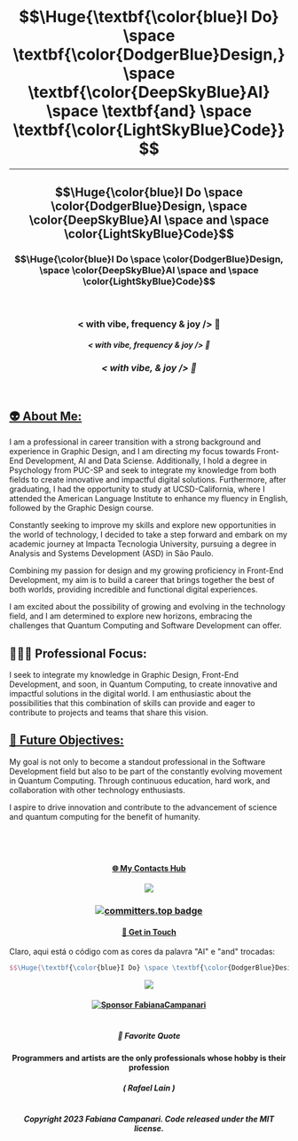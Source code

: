 <br>
<!-- <h3 align="center"> 🪬 I Do Design, AI & Code </h3><br> -->




# $$\Huge{\textbf{\color{blue}I Do} \space \textbf{\color{DodgerBlue}Design,} \space \textbf{\color{DeepSkyBlue}AI}  \space \textbf{and} \space \textbf{\color{LightSkyBlue}Code}}$$

-----------

## $$\Huge{\color{blue}I Do \space \color{DodgerBlue}Design, \space \color{DeepSkyBlue}AI  \space and \space \color{LightSkyBlue}Code}$$

### $$\Huge{\color{blue}I Do \space \color{DodgerBlue}Design, \space \color{DeepSkyBlue}AI  \space and \space \color{LightSkyBlue}Code}$$

<!-- <p align="center">
<img src="https://github.com/FabianaCampanari/FabianaCampanari/assets/113218619/2d2e58bd-bdd4-4899-877a-509469e5f2d3"/><br> 
<br> -->

<br>

### <p align="center"> < with vibe, frequency & joy /> 🧿 </p>

#### ***<p align="center"> < with vibe, frequency & joy /> 🧿 </p>***

### ***<p align="center"> < with vibe, & joy /> 🧿 </p>***

 <br>

## [👽 About Me:](https://github.com/FabianaCampanari/FabianaCampanari/assets/113218619/f5aa5ba4-b217-4a65-8306-3db430e95a64)


I am a professional in career transition with a strong background and experience in Graphic Design, and I am directing my focus towards Front-End Development, AI and Data Sciense. Additionally, I hold a degree in Psychology from PUC-SP and seek to integrate my knowledge from both fields to create innovative and impactful digital solutions. Furthermore, after graduating, I had the opportunity to study at UCSD-California, where I attended the American Language Institute to enhance my fluency in English, followed by the Graphic Design course.

Constantly seeking to improve my skills and explore new opportunities in the world of technology, I decided to take a step forward and embark on my academic journey at Impacta Tecnologia University, pursuing a degree in Analysis and Systems Development (ASD) in São Paulo.

Combining my passion for design and my growing proficiency in Front-End Development, my aim is to build a career that brings together the best of both worlds, providing incredible and functional digital experiences.

I am excited about the possibility of growing and evolving in the technology field, and I am determined to explore new horizons, embracing the challenges that Quantum Computing and Software Development can offer.

## 🧘🏼‍♀️ Professional Focus:

I seek to integrate my knowledge in Graphic Design, Front-End Development, and soon, in Quantum Computing, to create innovative and impactful solutions in the digital world. I am enthusiastic about the possibilities that this combination of skills can provide and eager to contribute to projects and teams that share this vision.

## [👀 Future Objectives:](https://github.com/FabianaCampanari/FabianaCampanari/assets/113218619/df2ad03e-1c80-44f8-8d70-b41c84227083)


My goal is not only to become a standout professional in the Software Development field but also to be part of the constantly evolving movement in Quantum Computing. Through continuous education, hard work, and collaboration with other technology enthusiasts.

I aspire to drive innovation and contribute to the advancement of science and quantum computing for the benefit of humanity.

#
<br>

#### <p align="center"> [🌐 My Contacts Hub](https://linktr.ee/fabianacampanari)

<p align="center">
<img src="https://github.com/FabianaCampanari/FabianaCampanari/assets/113218619/b3789e50-93e1-48ac-b82e-1db626f7cbb2"/>
 
 <br>
 
### <p align="center"> [![committers.top badge](https://user-badge.committers.top/brazil/FabianaCampanari.svg)](https://user-badge.committers.top/brazil/FabianaCampanari)


 
 #### <p align="center"> [🪬  Get in Touch](https://share.hsforms.com/1ZACnVoYSTLC-NOoHcg22cgq9urk)


Claro, aqui está o código com as cores da palavra "AI" e "and" trocadas:

```latex
$$\Huge{\textbf{\color{blue}I Do} \space \textbf{\color{DodgerBlue}Design,} \space \textbf{\color{CornflowerBlue}AI}  \space \textbf{\color{DeepSkyBlue}and} \space \textbf{\color{LightSkyBlue}Code}}$$
```


 <p align="center">
<img src="https://github.com/FabianaCampanari/FabianaCampanari/assets/113218619/5b88bfdb-18bf-4b3e-aae3-b0342d2906fe"/>
  
 <br>

 #### <p align="center"> [![Sponsor FabianaCampanari](https://img.shields.io/badge/Sponsor-FabianaCampanari-brightgreen?logo=GitHub)](https://github.com/sponsors/FabianaCampanari) 

 #
 
##### <p align="center"> 💎 Favorite Quote </p> 
**<p align="center"> Programmers and artists are the only professionals whose hobby is their profession <br>**
 
##### <p align="center">( Rafael Lain ) </p> 

#

##### <p align="center"> Copyright 2023 Fabiana Campanari. Code released under the MIT license.
 













 
 
